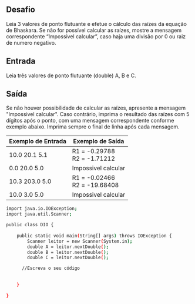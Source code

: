 ## Desafio

Leia 3 valores de ponto flutuante e efetue o cálculo das raízes da equação de Bhaskara. Se não for possível calcular as raízes, mostre a mensagem correspondente “Impossivel calcular”, caso haja uma divisão por 0 ou raiz de numero negativo.

## Entrada

Leia três valores de ponto flutuante (double) A, B e C.

## Saída

Se não houver possibilidade de calcular as raízes, apresente a mensagem "Impossivel calcular". Caso contrário, imprima o resultado das raízes com 5 dígitos após o ponto, com uma mensagem correspondente conforme exemplo abaixo. Imprima sempre o final de linha após cada mensagem.

| Exemplo de Entrada | Exemplo de Saída|
| ---|--- |
| 10.0 20.1 5.1 | R1 = -0.29788<br />R2 = -1.71212 |
| 0.0 20.0 5.0 | Impossivel calcular |
| 10.3 203.0 5.0 | R1 = -0.02466<br />R2 = -19.68408 |
| 10.0 3.0 5.0 | Impossivel calcular |

```bash
import java.io.IOException;
import java.util.Scanner;

public class DIO {
	
    public static void main(String[] args) throws IOException {
        Scanner leitor = new Scanner(System.in);
        double A = leitor.nextDouble();
        double B = leitor.nextDouble();
        double C = leitor.nextDouble();

      //Escreva o seu código
        
        
    }
	
}


```